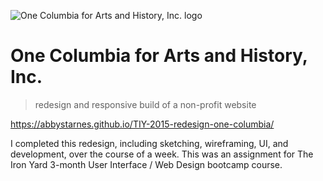 ![One Columbia for Arts and History, Inc. logo](Images/OCblack.png)

# One Columbia for Arts and History, Inc.
> redesign and responsive build of a non-profit website

https://abbystarnes.github.io/TIY-2015-redesign-one-columbia/

I completed this redesign, including sketching, wireframing, UI, and development, over the course of a week.
This was an assignment for The Iron Yard 3-month User Interface / Web Design bootcamp course.
